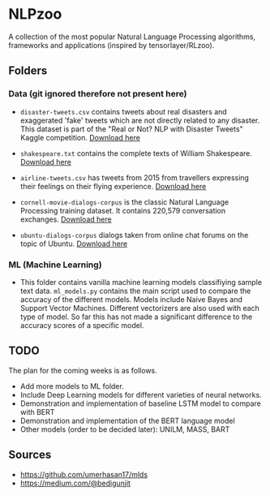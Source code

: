 # NLPzoo
A collection of the most popular Natural Language Processing algorithms, frameworks and applications (inspired by tensorlayer/RLzoo).

## Folders

### Data (git ignored therefore not present here)
* `disaster-tweets.csv` contains tweets about real disasters and exaggerated 'fake' tweets which are not directly related to any disaster. This dataset is part of the "Real or Not? NLP with Disaster Tweets" Kaggle competition. [Download here](https://www.kaggle.com/c/nlp-getting-started/data)

* `shakespeare.txt` contains the complete texts of William Shakespeare. [Download here](https://ocw.mit.edu/ans7870/6/6.006/s08/lecturenotes/files/t8.shakespeare.txt)
 
* `airline-tweets.csv` has tweets from 2015 from travellers expressing their feelings on their flying experience. [Download here](https://www.kaggle.com/crowdflower/twitter-airline-sentiment)

* `cornell-movie-dialogs-corpus` is the classic Natural Language Processing training dataset. It contains 220,579 conversation exchanges. [Download here](http://www.cs.cornell.edu/~cristian/Cornell_Movie-Dialogs_Corpus.html)

* `ubuntu-dialogs-corpus` dialogs taken from online chat forums on the topic of Ubuntu. [Download here](http://dataset.cs.mcgill.ca/ubuntu-corpus-1.0/)

### ML (Machine Learning)
* This folder contains vanilla machine learning models classifiying sample text data. `ml_models.py` contains the main script used to compare the accuracy of the different models. Models include Naive Bayes and Support Vector Machines. Different vectorizers are also used with each type of model. So far this has not made a significant difference to the accuracy scores of a specific model. 

## TODO

The plan for the coming weeks is as follows. 
* Add more models to ML folder.
* Include Deep Learning models for different varieties of neural networks. 
* Demonstration and implementation of baseline LSTM model to compare with BERT
* Demonstration and implementation of the BERT language model
* Other models (order to be decided later): UNILM, MASS, BART

## Sources

* https://github.com/umerhasan17/mlds
* https://medium.com/@bedigunjit
